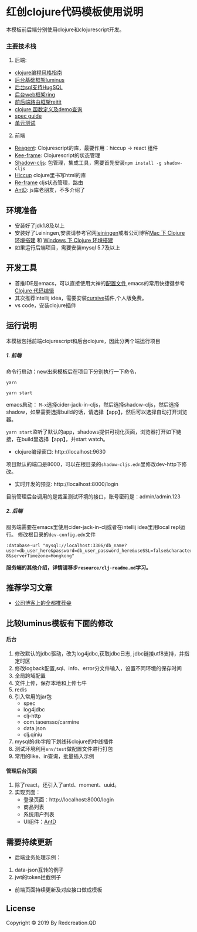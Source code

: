 # 红创clojure代码模板使用说明

本模板前后端分别使用clojure和clojurescript开发。

### 主要技术栈
1. 后端:
 * [clojure编程风格指南](https://github.com/geekerzp/clojure-style-guide/blob/master/README-zhCN.md)
 * [后台基础框架luminus](http://www.luminusweb.net/docs)
 * [后台sql支持HugSQL](https://www.hugsql.org/)
 * [后台web框架ring](https://github.com/ring-clojure/ring)
 * [前后端路由框架reitit](https://github.com/metosin/reitit)
 * [clojure 函数定义及demo查询](https://clojuredocs.org/)
 * [spec guide](https://clojure.org/guides/spec)
 * [单元测试](https://cursive-ide.com/userguide/testing.html)

2. 前端
* [Reagent](https://github.com/reagent-project/reagent): Clojurescript的库，最要作用：hiccup -> react 组件
* [Kee-frame](https://github.com/ingesolvoll/kee-frame): Clojurescript的状态管理
* [Shadow-cljs](https://shadow-cljs.github.io/docs/UsersGuide.html): 包管理，集成工具，需要首先安装`npm install -g shadow-cljs`
* [Hiccup](https://github.com/weavejester/hiccup) clojure里书写html的库
* [Re-frame](https://github.com/Day8/re-frame) cljs状态管理，路由
* [AntD](https://ant.design/docs/react/introduce-cn): js库老朋友，不多介绍了


## 环境准备

* 安装好了jdk1.8及以上
* 安装好了Leiningen,安装请参考官网[leiningen](https://leiningen.org/#install)或者公司博客[Mac 下 Clojure 环境搭建](http://blog.3vyd.com/blog/posts-output/2018-10-31-Clojure-%E7%8E%AF%E5%A2%83%E6%90%AD%E5%BB%BA/) 和 [Windows 下 Clojure 环境搭建](http://blog.3vyd.com/blog/posts-output/2018-11-05-windows%E4%B8%8Aclojure%E7%8E%AF%E5%A2%83%E6%90%AD%E5%BB%BA/)
* 如果运行后端项目，需要安装mysql 5.7及以上

## 开发工具

* 首推IDE是emacs，可以直接使用大神的[配置文件](https://github.com/purcell/emacs.d),emacs的常用快捷键参考[Clojure 代码编辑](http://blog.3vyd.com/blog/posts-output/2019-08-03-clojure-with-emacs/)
* 其次推荐Intellij idea，需要安装[cursive](https://plugins.jetbrains.com/plugin/8090-cursive)插件,个人版免费。
* vs code，安装clojure插件

## 运行说明

本模板包括前端clojurescript和后台clojure，因此分两个端运行项目

#####  1. 前端
命令行启动：new出来模板后在项目下分别执行一下命令，
```
yarn
```
```
yarn start
```
emacs启动：
`M-x`选择cider-jack-in-cljs，然后选择shadow-cljs，然后选择shadow，如果需要选择build的话，请选择【app】，然后可以选择自动打开浏览器。

`yarn start`监听了默认的app，shadows提供可视化页面，浏览器打开如下链接，在build里选择【app】，并start watch。
   * clojure编译窗口: http://localhost:9630

项目默认的端口是8000，可以在根目录的`shadow-cljs.edn`里修改dev-http下修改。
   * 实时开发的预览: http://localhost:8000/login

目前管理后台调用的是裁圣测试环境的接口，账号密码是：admin/admin.123

#####  2. 后端
服务端需要在emacs里使用cider-jack-in-clj或者在intellij idea里用local repl运行。
修改根目录的`dev-config.edn`文件
```
:database-url "mysql://localhost:3306/db_name?user=db_user_here&password=db_user_password_here&useSSL=false&characterEncoding=utf-8&serverTimezone=Hongkong"
```

**服务端的其他介绍，详情请移步`resource/clj-readme.md`学习。**

## 推荐学习文章
* [公司博客上的全都推荐😁](http://blog.3vyd.com/blog/archives/)

## 比较luminus模板有下面的修改
#### 后台
1. 修改默认的jdbc驱动，改为log4jdbc,获取jdbc日志, jdbc链接utf8支持，并指定时区
2. 修改logback配置,sql、info、error分文件输入，设置不同环境的保存时间
3. 全局跨域配置
4. 文件上传，保存本地和上传七牛
5. redis
6. 引入常用的jar包
   * spec
   * log4jdbc
   * clj-http
   * com.taoensso/carmine
   * data.json
   * clj.qiniu
7. mysql的db字段下划线转clojure的中线插件
8. 测试环境利用`env/test`做配置文件进行打包
9. 常用的like、in查询，批量插入示例

#### 管理后台页面
1. 除了react，还引入了antd、moment、uuid。
2. 实现页面：
   * 登录页面：http://localhost:8000/login
   * 商品列表
   * 系统用户列表
   * UI组件：[AntD](https://ant.design/docs/react/introduce-cn)

## 需要持续更新
* 后端业务处理示例：
1. data-json互转的例子
2. jwt的token拦截例子

* 前端页面持续更新及对应接口做成模板

## License

Copyright © 2019 By Redcreation.QD

